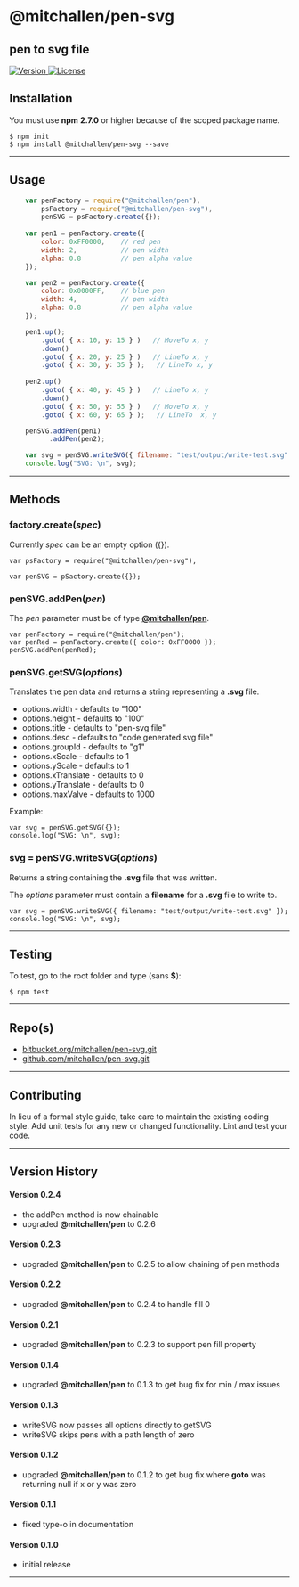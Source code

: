 
@mitchallen/pen-svg
==
pen to svg file
--

<p align="left">
  
  <a href="https://npmjs.org/package/@mitchallen/pen-svg">
    <img src="http://img.shields.io/npm/v/@mitchallen/pen-svg.svg?style=flat-square" alt="Version">
  </a>
  
  <a href="https://npmjs.org/package/@mitchallen/pen-svg">
    <img src="https://img.shields.io/badge/license-MIT-green" alt="License">
  </a>
  
</p>

## Installation

You must use __npm__ __2.7.0__ or higher because of the scoped package name.

    $ npm init
    $ npm install @mitchallen/pen-svg --save
  
* * *

## Usage

```js
	var penFactory = require("@mitchallen/pen"),
		psFactory = require("@mitchallen/pen-svg"),
		penSVG = psFactory.create({});
  
    var pen1 = penFactory.create({ 
        color: 0xFF0000,    // red pen
        width: 2,           // pen width 
        alpha: 0.8          // pen alpha value
    });

    var pen2 = penFactory.create({ 
        color: 0x0000FF,    // blue pen
        width: 4,           // pen width 
        alpha: 0.8          // pen alpha value
    });

    pen1.up();
        .goto( { x: 10, y: 15 } )   // MoveTo x, y
        .down()
        .goto( { x: 20, y: 25 } )   // LineTo x, y
        .goto( { x: 30, y: 35 } );   // LineTo x, y
        
    pen2.up()
        .goto( { x: 40, y: 45 } )   // LineTo x, y
        .down()
        .goto( { x: 50, y: 55 } )   // MoveTo x, y
        .goto( { x: 60, y: 65 } );   // LineTo  x, y

    penSVG.addPen(pen1)
          .addPen(pen2);

    var svg = penSVG.writeSVG({ filename: "test/output/write-test.svg" });
    console.log("SVG: \n", svg);
```

* * * 

## Methods

### factory.create(*spec*)

Currently *spec* can be an empty option ({}).

	var psFactory = require("@mitchallen/pen-svg"),

	var penSVG = pSactory.create({});

### penSVG.addPen(*pen*)

The *pen* parameter must be of type __[@mitchallen/pen](https://www.npmjs.com/package/@mitchallen/pen)__.

    var penFactory = require("@mitchallen/pen");
    var penRed = penFactory.create({ color: 0xFF0000 });
    penSVG.addPen(penRed);

### penSVG.getSVG(*options*)

Translates the pen data and returns a string representing a __.svg__ file.

* options.width - defaults to "100"
* options.height - defaults to "100"
* options.title - defaults to "pen-svg file"
* options.desc - defaults to "code generated svg file"
* options.groupId - defaults to "g1"
* options.xScale - defaults to 1
* options.yScale - defaults to 1
* options.xTranslate - defaults to 0
* options.yTranslate - defaults to 0
* options.maxValve - defaults to 1000

Example:

	var svg = penSVG.getSVG({});
    console.log("SVG: \n", svg);

### svg = penSVG.writeSVG(*options*)

Returns a string containing the __.svg__ file that was written.

The *options* parameter must contain a __filename__ for a __.svg__ file to write to.

    var svg = penSVG.writeSVG({ filename: "test/output/write-test.svg" });
    console.log("SVG: \n", svg);

* * * 

## Testing

To test, go to the root folder and type (sans __$__):

    $ npm test
   
* * *
 
## Repo(s)

* [bitbucket.org/mitchallen/pen-svg.git](https://bitbucket.org/mitchallen/pen-svg.git)
* [github.com/mitchallen/pen-svg.git](https://github.com/mitchallen/pen-svg.git)

* * *

## Contributing

In lieu of a formal style guide, take care to maintain the existing coding style.
Add unit tests for any new or changed functionality. Lint and test your code.

* * *

## Version History

#### Version 0.2.4

* the addPen method is now chainable
* upgraded __@mitchallen/pen__ to 0.2.6 

#### Version 0.2.3

* upgraded __@mitchallen/pen__ to 0.2.5 to allow chaining of pen methods 

#### Version 0.2.2

* upgraded __@mitchallen/pen__ to 0.2.4 to handle fill 0

#### Version 0.2.1

* upgraded __@mitchallen/pen__ to 0.2.3 to support pen fill property

#### Version 0.1.4

* upgraded __@mitchallen/pen__ to 0.1.3 to get bug fix for min / max issues

#### Version 0.1.3

* writeSVG now passes all options directly to getSVG
* writeSVG skips pens with a path length of zero

#### Version 0.1.2 

* upgraded __@mitchallen/pen__ to 0.1.2 to get bug fix where __goto__ was returning null if x or y was zero

#### Version 0.1.1 

* fixed type-o in documentation

#### Version 0.1.0 

* initial release

* * *

